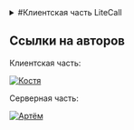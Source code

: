 
<details>
  <summary> #Клиентская часть LiteCall</summary>

# Клиентская часть LiteCall

![Project Image](https://raw.githubusercontent.com/Htomsik/Htomsik/main/Assets/collage.png)


---

## __Оглавление__


- [Описание](#Описание)
- [Возможности приложения](##Что-может-делать-приложение?)
- [Ссылки на авторов](#Ссылки-на-авторов)

---

## __Описание__

Создание  мессенджера LiteCall стало экспериментом из разряда: сможем ли мы за месяц сделать курсовую работу такого уровня?

На данный момент мессенджер реализован на уровне курсовой работы и работает на связке WPF + WCF. Из за недостатка знаний в работе с приложениями которые требуют много асинхронности  + урезании сроков сдачи курсовой работы почти на месяц, огромное количество багов и недоработок.

В дипломной работе WCF будет заменен на SignalR, так как он проще лично для нас работает с потоковой передачей данных чем WCF.

### __11.03.2022__ Первая  рабочая SignalR версия клиента

Выпущена первая рабочая версия SignalR клиента, на ней отсуствуют пролемы которые были на WCF.

### __Окно авторизации__

![Project Image](https://raw.githubusercontent.com/Htomsik/LiteCall/master/ReadmeAssets/Login.png)

### __Окно подключения к серверу__

![Project Image](https://raw.githubusercontent.com/Htomsik/LiteCall/master/ReadmeAssets/Main.png)

### __Страница сервера__

![Project Image](https://raw.githubusercontent.com/Htomsik/LiteCall/master/ReadmeAssets/ServerRoom1.png)

### __Диаграмма классов клиента__

![Project Image](https://raw.githubusercontent.com/Htomsik/LiteCall/master/ReadmeAssets/ClassDiagram1.png)



### __Окно сервера__

#### Технологии

#### **WCF версия**
- .Net
- WPF
- WCF

#### **SignalR версия**

- .Net
- WPF
- SignalR


#### Паттерн

- mvvm

### nuget пакеты клиента
- NAudio
- System.Windows.Interactivity.WPF

---

## Что может делать приложение?

### Обмениваться текстовыми и аудио сообщениями между пользователями одного сервера


## __Установка__

[Ссылка на последнюю версию установщика WCF клиента]() 
>Установщик временно отсуствует

[Ссылка на установщик серверов]() 
>Установщик временно отсуствует

---
## __Недобавленные возможности/баги:__
- Невозможность подключения больше чем 2 человек в голосовой чат
- Отсутсвие нормального отключения пользователя от сервера __[11.03.22 исправлено]__
- Отсуствие нормальной валидации
- Отсуствие нормального тестирования
---
</details>

## __Ссылки на авторов__

Клиентская часть:

[![Костя](https://img.shields.io/badge/-Костя-1C1C22?style=for-the-badge&logo=vk&logoColor=blue)](https://vk.com/jessnjake)


Серверная часть:

[![Артём](https://img.shields.io/badge/-Артём-1C1C22?style=for-the-badge&logo=vk&logoColor=red)](https://vk.com/id506987182)








